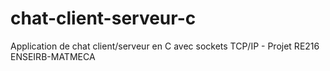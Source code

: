 # chat-client-serveur-c
Application de chat client/serveur en C avec sockets TCP/IP - Projet RE216 ENSEIRB-MATMECA
